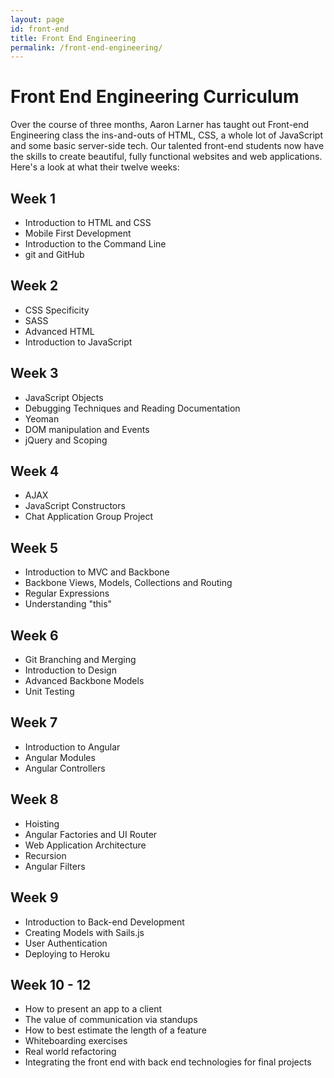 ```yaml
---
layout: page
id: front-end
title: Front End Engineering
permalink: /front-end-engineering/
---
```

# Front End Engineering Curriculum

Over the course of three months, Aaron Larner has taught out Front-end Engineering class the ins-and-outs of HTML, CSS, a whole lot of JavaScript and some basic server-side tech. Our talented front-end students now have the skills to create beautiful, fully functional websites and web applications. Here's a look at what their twelve weeks:

## Week 1
* Introduction to HTML and CSS
* Mobile First Development
* Introduction to the Command Line
* git and GitHub

## Week 2
* CSS Specificity
* SASS
* Advanced HTML
* Introduction to JavaScript

## Week 3
* JavaScript Objects
* Debugging Techniques and Reading Documentation
* Yeoman
* DOM manipulation and Events
* jQuery and Scoping

## Week 4
* AJAX
* JavaScript Constructors
* Chat Application Group Project

## Week 5
* Introduction to MVC and Backbone
* Backbone Views, Models, Collections and Routing
* Regular Expressions
* Understanding "this"

## Week 6
* Git Branching and Merging
* Introduction to Design
* Advanced Backbone Models
* Unit Testing

## Week 7
* Introduction to Angular
* Angular Modules
* Angular Controllers

## Week 8
* Hoisting
* Angular Factories and UI Router
* Web Application Architecture
* Recursion
* Angular Filters

## Week 9
* Introduction to Back-end Development
* Creating Models with Sails.js
* User Authentication
* Deploying to Heroku

## Week 10 - 12
* How to present an app to a client
* The value of communication via standups
* How to best estimate the length of a feature
* Whiteboarding exercises
* Real world refactoring
* Integrating the front end with back end technologies for final projects